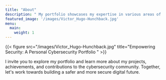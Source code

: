 ```yaml
---
title: "About"
description: " My portfolio showcases my expertise in various areas of cybersecurity, including network security, threat intelligence, penetration testing, and security architecture. Through my work, I aim to demonstrate a comprehensive understanding of cybersecurity best practices and a commitment to continuous learning and improvement."
featured_image: '/images/Victor_Hugo-Hunchback.jpg'
menu:
  main:
    weight: 1
---
```

{{< figure src="/images/Victor_Hugo-Hunchback.jpg" title="Empowering Security: A Personal Cybersecurity Portfolio " >}}

I invite you to explore my portfolio and learn more about my projects, achievements, and contributions to the cybersecurity community. Together, let's work towards building a safer and more secure digital future.

